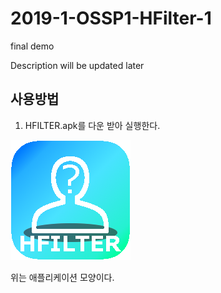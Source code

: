# 2019-1-OSSP1-HFilter-1

final demo

Description will be updated later



## 사용방법

1. HFILTER.apk를 다운 받아 실행한다.

![Alt text](/appicon.png)

위는 애플리케이션 모양이다.
